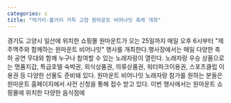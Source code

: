 ```yaml
---
categories: c
title: "먹거리·볼거리 가득 고양 원마운트 비어나잇 축제 개최"
---
```

경기도 고양시 일산에 위치한 쇼핑몰 원마운트가 오는 25일까지 매일 오후 6시부터 "제주맥주와 함께하는 원마운트 비어나잇" 행사를 개최한다.행사장에서는 매일 다양한 축하 공연 무대와 함께 누구나 참여할 수 있는 노래자랑이 열린다. 노래자랑 우승 상품으로는 명품지갑, 특급호텔 숙박권, 외식상품권, 의류상품권, 워터파크이용권, 스포츠클럽 이용권 등 다양한 선물도 준비돼 있다. 원마운트 비어나잇 노래자랑 참가를 원하는 분들은 원마운트 홈페이지에서 사전 신청을 통해 접수 받고 있다. 이번 행사에서는 원마운트 쇼핑몰에 위치한 다양한 음식점에